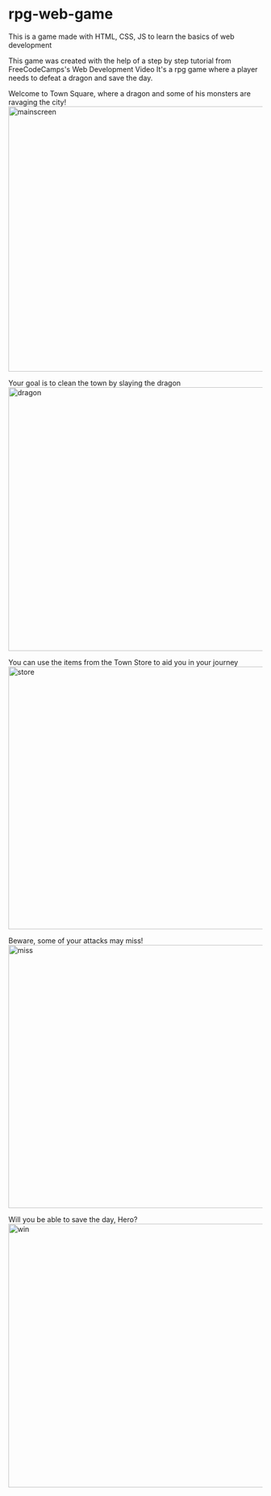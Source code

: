# rpg-web-game
This is a game made with HTML, CSS, JS to learn the basics of web development

This game was created with the help of a step by step tutorial from FreeCodeCamps's Web Development Video
It's a rpg game where a player needs to defeat a dragon and save the day.


Welcome to Town Square, where a dragon and some of his monsters are ravaging the city!<br>
<img width="525" alt="mainscreen" src="https://user-images.githubusercontent.com/96061921/209428565-276bad08-0e33-4490-a040-4e44e91b7068.png">

Your goal is to clean the town by slaying the dragon<br>
<img width="522" alt="dragon" src="https://user-images.githubusercontent.com/96061921/209428617-59d41cca-a0e7-4d09-a627-59c264e33322.png">

You can use the items from the Town Store to aid you in your journey<br>
<img width="520" alt="store" src="https://user-images.githubusercontent.com/96061921/209428644-96cd622e-afb6-4932-bf9b-bd9dd9282417.png">

Beware, some of your attacks may miss!<br>
<img width="521" alt="miss" src="https://user-images.githubusercontent.com/96061921/209428653-171b89e2-16cf-4a0c-b0e3-7dbeac01dd59.png">

Will you be able to save the day, Hero?<br>
<img width="522" alt="win" src="https://user-images.githubusercontent.com/96061921/209428660-ed3503b9-eb49-4930-83e4-e232af83f79a.png">
